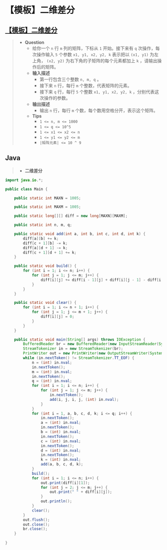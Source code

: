 # 【模板】二维差分

## [【模板】二维差分](https://www.nowcoder.com/practice/50e1a93989df42efb0b1dec386fb4ccc)

> - **Question**
>   - 给你一个 `n` 行 `m` 列的矩阵，下标从 `1` 开始。接下来有 `q` 次操作，每次操作输入 `5` 个参数 `x1, y1, x2, y2, k` 表示把以 `(x1, y1)` 为左上角， `(x2, y2)` 为右下角的子矩阵的每个元素都加上 `k` ，请输出操作后的矩阵。
>   - **输入描述**
>     - 第一行包含三个整数 `n, m, q` 。
>     - 接下来 `n` 行，每行 `m` 个整数，代表矩阵的元素。
>     - 接下来 `q` 行，每行 `5` 个整数 `x1, y1, x2, y2, k` ，分别代表这次操作的参数。
>   - **输出描述**
>     - 输出 `n` 行，每行 `m` 个数，每个数用空格分开，表示这个矩阵。
>   - **Tips**
>     - `1 <= n, m <= 1000`
>     - `1 <= q <= 10^5`
>     - `1 <= x1 <= x2 <= n`
>     - `1 <= y1 <= y2 <= m`
>     - `|矩阵元素| <= 10 ^ 9`

## Java

> - **二维差分**

```java
import java.io.*;

public class Main {

    public static int MAXN = 1005;

    public static int MAXM = 1005;

    public static long[][] diff = new long[MAXN][MAXM];

    public static int n, m, q;

    public static void add(int a, int b, int c, int d, int k) {
        diff[a][b] += k;
        diff[c + 1][b] -= k;
        diff[a][d + 1] -= k;
        diff[c + 1][d + 1] += k;
    }

    public static void build() {
        for (int i = 1; i <= n; i++) {
            for (int j = 1; j <= m; j++) {
                diff[i][j] += diff[i - 1][j] + diff[i][j - 1] - diff[i - 1][j - 1];
            }
        }
    }

    public static void clear() {
        for (int i = 1; i <= n + 1; i++) {
            for (int j = 1; j <= m + 1; j++) {
                diff[i][j] = 0;
            }
        }
    }

    public static void main(String[] args) throws IOException {
        BufferedReader br = new BufferedReader(new InputStreamReader(System.in));
        StreamTokenizer in = new StreamTokenizer(br);
        PrintWriter out = new PrintWriter(new OutputStreamWriter(System.out));
        while (in.nextToken() != StreamTokenizer.TT_EOF) {
            n = (int) in.nval;
            in.nextToken();
            m = (int) in.nval;
            in.nextToken();
            q = (int) in.nval;
            for (int i = 1; i <= n; i++) {
                for (int j = 1; j <= m; j++) {
                    in.nextToken();
                    add(i, j, i, j, (int) in.nval);
                }
            }
            for (int i = 1, a, b, c, d, k; i <= q; i++) {
                in.nextToken();
                a = (int) in.nval;
                in.nextToken();
                b = (int) in.nval;
                in.nextToken();
                c = (int) in.nval;
                in.nextToken();
                d = (int) in.nval;
                in.nextToken();
                k = (int) in.nval;
                add(a, b, c, d, k);
            }
            build();
            for (int i = 1; i <= n; i++) {
                out.print(diff[i][1]);
                for (int j = 2; j <= m; j++) {
                    out.print(" " + diff[i][j]);
                }
                out.println();
            }
            clear();
        }
        out.flush();
        out.close();
        br.close();
    }
    
}
```
